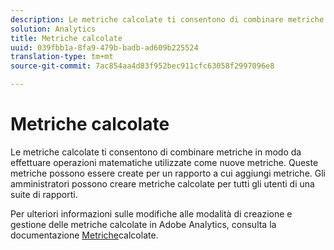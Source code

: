 ```yaml
---
description: Le metriche calcolate ti consentono di combinare metriche in modo da effettuare operazioni matematiche utilizzate come nuove metriche. Queste metriche possono essere create per un rapporto a cui aggiungi metriche. Gli amministratori possono creare metriche calcolate per tutti gli utenti di una suite di rapporti.
solution: Analytics
title: Metriche calcolate
uuid: 039fbb1a-8fa9-479b-badb-ad609b225524
translation-type: tm+mt
source-git-commit: 7ac854aa4d83f952bec911cfc63058f2997096e8

---
```



# Metriche calcolate

Le metriche calcolate ti consentono di combinare metriche in modo da effettuare operazioni matematiche utilizzate come nuove metriche. Queste metriche possono essere create per un rapporto a cui aggiungi metriche. Gli amministratori possono creare metriche calcolate per tutti gli utenti di una suite di rapporti.

Per ulteriori informazioni sulle modifiche alle modalità di creazione e gestione delle metriche calcolate in Adobe Analytics, consulta la documentazione [Metriche](/help/components/c-calcmetrics/cm-overview.md)calcolate.
